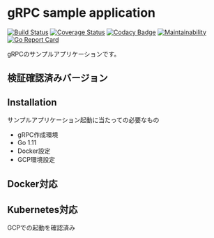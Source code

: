 <!-- vim: set fileencoding=utf-8 : -->
# gRPC sample application
[![Build Status](https://travis-ci.org/smockoro/grpc-microservice-sample.svg?branch=master)](https://travis-ci.org/smockoro/grpc-microservice-sample)
[![Coverage Status](https://coveralls.io/repos/github/smockoro/grpc-microservice-sample/badge.svg?branch=master)](https://coveralls.io/github/smockoro/grpc-microservice-sample?branch=master)
[![Codacy Badge](https://api.codacy.com/project/badge/Grade/abc2facfcf90431d8dfdb67f097ed381)](https://www.codacy.com/app/smockoro/grpc-microservice-sample?utm_source=github.com&amp;utm_medium=referral&amp;utm_content=smockoro/grpc-microservice-sample&amp;utm_campaign=Badge_Grade)
[![Maintainability](https://api.codeclimate.com/v1/badges/6a9694af9a1a35b2cdaf/maintainability)](https://codeclimate.com/github/smockoro/grpc-microservice-sample/maintainability)
[![Go Report Card](https://goreportcard.com/badge/github.com/smockoro/grpc-microservice-sample)](https://goreportcard.com/report/github.com/smockoro/grpc-microservice-sample)

gRPCのサンプルアプリケーションです。

## 検証確認済みバージョン

## Installation
サンプルアプリケーション起動に当たっての必要なもの
- gRPC作成環境
- Go 1.11
- Docker設定
- GCP環境設定

## Docker対応

## Kubernetes対応
GCPでの起動を確認済み

